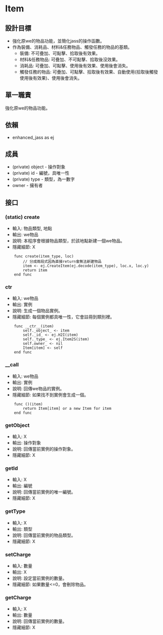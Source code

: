 # Item

## 設計目標
- 強化原we的物品功能，並簡化jass的操作函數。
- 作為裝備、消耗品、材料&任務物品、觸發任務的物品的基類。
  - 裝備: 不可疊加、可點擊、拾取後有效果。
  - 材料&任務物品: 可疊加、不可點擊、拾取後沒效果。
  - 消耗品: 可疊加、可點擊、使用後有效果、使用後會消失。
  - 觸發任務的物品: 可疊加、可點擊、拾取後有效果、自動使用(拾取後觸發使用後有效果)、使用後會消失。

## 單一職責
強化原we的物品功能。

## 依賴
- enhanced_jass as ej

## 成員
- (private) object - 操作對象
- (private) id - 編號，具唯一性
- (private) type - 類型，為一數字
- owner - 擁有者

## 接口

### (static) create
- 輸入: 物品類型, 地點
- 輸出: we物品
- 說明: 本程序會根據物品類型，於該地點新建一個we物品。
- 隱藏細節: X
```
    func create(item_type, loc)
        // 分成兩段式因為直接return會無法新建物品
        item <- ej.CreateItem(ej.decode(item_type), loc.x, loc.y)
        return item
    end func
```

### __ctr__
- 輸入: we物品
- 輸出: 實例
- 說明: 生成一個物品實例。
- 隱藏細節: 每個實例都具唯一性，它會註冊到類別裡。
```
    func __ctr__(item)
        self._object_ <- item
        self._id_ <- ej.H2I(item)
        self._type_ <- ej.Item2S(item)
        self.owner_ <- nil
        Item[item] <- self
    end func
```

### __call
- 輸入: we物品
- 輸出: 實例
- 說明: 回傳we物品的實例。
- 隱藏細節: 如果找不到實例會生成一個。
```
    func ()(item)
        return Item[item] or a new Item for item
    end func
```

### getObject
- 輸入: X
- 輸出: 操作對象
- 說明: 回傳當前實例的操作對象。
- 隱藏細節: X

### getId
- 輸入: X
- 輸出: 編號
- 說明: 回傳當前實例的唯一編號。
- 隱藏細節: X

### getType
- 輸入: X
- 輸出: 類型
- 說明: 回傳當前實例的物品類型。
- 隱藏細節: X

### setCharge
- 輸入: 數量
- 輸出: X
- 說明: 設定當前實例的數量。
- 隱藏細節: 如果數量<=0，會刪除物品。

### getCharge
- 輸入: X
- 輸出: 數量
- 說明: 回傳當前實例的數量。
- 隱藏細節: X

